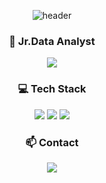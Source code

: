 <div align="center">
    
![header](https://capsule-render.vercel.app/api?type=transparent&color=D1C4E9&height=100&section=header&text=BoaKim%20&fontSize=50&fontColor=FFA500)

###   🌱 Jr.Data Analyst 
<a href="https://www.notion.so/Jr-Data-Analyst-9c8b9def050842638b9d08dc3ad8a958">
    <img 
        src="https://img.shields.io/badge/-RESUME-9B7DFD?style=flat-square&link=https://rare-troodon-9a1.notion.site/Jr-Data-Analysis-a2953f0b08b44eeeb4b5d1f0c2dddc70"
        style="height : auto; margin-left : 10px; margin-right : 10px;"/>
</a>

###  💻 Tech Stack
<img src="https://img.shields.io/badge/Python-3766AB?style=flat-square&logo=Python&logoColor=white"/></a>
<img src="https://img.shields.io/badge/Flask-000000?style=flat-square&logo=Flask&logoColor=white"/></a>
<img src="https://img.shields.io/badge/MySQL-4479A1?style=flat-square&logo=MySQL&logoColor=white"/></a>

### 📫 Contact
<div align="center">


<a href="mailto:boa532@gmail.com"><img src="https://img.shields.io/badge/Gmail-d14836?style=flat-square&logo=Gmail&logoColor=white&link=boa532@gmail.com"/></a>

<!--
**boa532/boa532** is a ✨ _special_ ✨ repository because its `README.md` (this file) appears on your GitHub profile.

Here are some ideas to get you started:

- 🔭 I’m currently working on ...
- 🌱 I’m currently learning ...
- 👯 I’m looking to collaborate on ...
- 🤔 I’m looking for help with ...
- 💬 Ask me about ...
- 📫 How to reach me: ...
- 😄 Pronouns: ...
- ⚡ Fun fact: ...
-->
